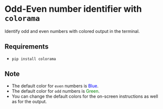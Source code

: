 # Odd-Even number identifier with ``colorama``

Identify odd and even numbers with colored output in the terminal. <br>
## Requirements
+   ``pip install colorama``

## Note
+   The default color for ``even`` numbers is <span style="color:blue">Blue</span>.
+   The default color for ``odd`` numbers is <span style="color:green">Green</span>.
+   You can change the default colors for the on-screen instructions as well as for the output.